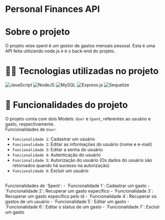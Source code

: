 # Personal Finances API

# Sobre o projeto

O projeto wise spent é um gestor de gastos mensais pessoal. Esta é uma API feita utilizando node.js e é o back-end do projeto.

# 👨‍💻 Tecnologias utilizadas no projeto
![JavaScript](https://img.shields.io/badge/javascript-%23323330.svg?style=for-the-badge&logo=javascript&logoColor=%23F7DF1E)
![NodeJS](https://img.shields.io/badge/node.js-6DA55F?style=for-the-badge&logo=node.js&logoColor=white)
![MySQL](https://img.shields.io/badge/mysql-%2300f.svg?style=for-the-badge&logo=mysql&logoColor=white)
![Express.js](https://img.shields.io/badge/express.js-%23404d59.svg?style=for-the-badge&logo=express&logoColor=%2361DAFB)
![Sequelize](https://img.shields.io/badge/Sequelize-52B0E7?style=for-the-badge&logo=Sequelize&logoColor=white)

# 🔨 Funcionalidades do projeto
O projeto conta com dois Models: `User` e `Spent`, referentes ao usuário e gasto, respectivamente.
<br>
Funcionalidades de `User`:
- `Funcionalidade 1`: Cadastrar um usuário
- `Funcionalidade 2`: Editar as informações do usuário (nome e e-mail)
- `Funcionalidade 3`: Editar a senha do usuário
- `Funcionalidade 4`: Autenticação do usuário
- `Funcionalidade 5`: Autorização do usuário (Os dados do usuário são retornados quando há sucesso na autorização)
- `Funcionalidade 6`: Excluir um usuário
<br>
Funcionalidades de `Spent`:
- `Funcionalidade 1`: Cadastrar um gasto
- `Funcionalidade 2`: Recuperar um gasto específico
- `Funcionalidade 3`: Recuperar um gasto específico pelo id
- `Funcionalidade 4`: Recuperar os gastos de um usuário
- `Funcionalidade 5`: Editar um gasto
- `Funcionalidade 6`: Editar o status de um gasto
- `Funcionalidade 7`: Excluir um gasto
